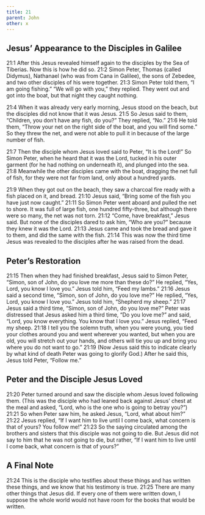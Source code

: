 ```yaml
---
title: 21
parent: John
other: x
---
```


## Jesus’ Appearance to the Disciples in Galilee

<a name="21:1">21:1</a> After this Jesus revealed himself again to the disciples by the Sea of Tiberias. Now this is how he did so. <a name="21:2">21:2</a> Simon Peter, Thomas (called Didymus), Nathanael (who was from Cana in Galilee), the sons of Zebedee, and two other disciples of his were together. <a name="21:3">21:3</a> Simon Peter told them, “I am going fishing.” “We will go with you,” they replied. They went out and got into the boat, but that night they caught nothing.

<a name="21:4">21:4</a> When it was already very early morning, Jesus stood on the beach, but the disciples did not know that it was Jesus. <a name="21:5">21:5</a> So Jesus said to them, “Children, you don’t have any fish, do you?” They replied, “No.” <a name="21:6">21:6</a> He told them, “Throw your net on the right side of the boat, and you will find some.” So they threw the net, and were not able to pull it in because of the large number of fish.

<a name="21:7">21:7</a> Then the disciple whom Jesus loved said to Peter, “It is the Lord!” So Simon Peter, when he heard that it was the Lord, tucked in his outer garment (for he had nothing on underneath it), and plunged into the sea. <a name="21:8">21:8</a> Meanwhile the other disciples came with the boat, dragging the net full of fish, for they were not far from land, only about a hundred yards.

<a name="21:9">21:9</a> When they got out on the beach, they saw a charcoal fire ready with a fish placed on it, and bread. <a name="21:10">21:10</a> Jesus said, “Bring some of the fish you have just now caught.” <a name="21:11">21:11</a> So Simon Peter went aboard and pulled the net to shore. It was full of large fish, one hundred fifty-three, but although there were so many, the net was not torn. <a name="21:12">21:12</a> “Come, have breakfast,” Jesus said. But none of the disciples dared to ask him, “Who are you?” because they knew it was the Lord. <a name="21:13">21:13</a> Jesus came and took the bread and gave it to them, and did the same with the fish. <a name="21:14">21:14</a> This was now the third time Jesus was revealed to the disciples after he was raised from the dead.

## Peter’s Restoration

<a name="21:15">21:15</a> Then when they had finished breakfast, Jesus said to Simon Peter, “Simon, son of John, do you love me more than these do?” He replied, “Yes, Lord, you know I love you.” Jesus told him, “Feed my lambs.” <a name="21:16">21:16</a> Jesus said a second time, “Simon, son of John, do you love me?” He replied, “Yes, Lord, you know I love you.” Jesus told him, “Shepherd my sheep.” <a name="21:17">21:17</a> Jesus said a third time, “Simon, son of John, do you love me?” Peter was distressed that Jesus asked him a third time, “Do you love me?” and said, “Lord, you know everything. You know that I love you.” Jesus replied, “Feed my sheep. <a name="21:18">21:18</a> I tell you the solemn truth, when you were young, you tied your clothes around you and went wherever you wanted, but when you are old, you will stretch out your hands, and others will tie you up and bring you where you do not want to go.” <a name="21:19">21:19</a> (Now Jesus said this to indicate clearly by what kind of death Peter was going to glorify God.) After he said this, Jesus told Peter, “Follow me.”

## Peter and the Disciple Jesus Loved

<a name="21:20">21:20</a> Peter turned around and saw the disciple whom Jesus loved following them. (This was the disciple who had leaned back against Jesus’ chest at the meal and asked, “Lord, who is the one who is going to betray you?”) <a name="21:21">21:21</a> So when Peter saw him, he asked Jesus, “Lord, what about him?” <a name="21:22">21:22</a> Jesus replied, “If I want him to live until I come back, what concern is that of yours? You follow me!” <a name="21:23">21:23</a> So the saying circulated among the brothers and sisters that this disciple was not going to die. But Jesus did not say to him that he was not going to die, but rather, “If I want him to live until I come back, what concern is that of yours?”

## A Final Note

<a name="21:24">21:24</a> This is the disciple who testifies about these things and has written these things, and we know that his testimony is true. <a name="21:25">21:25</a> There are many other things that Jesus did. If every one of them were written down, I suppose the whole world would not have room for the books that would be written.
